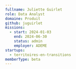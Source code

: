 ```yaml
---
fullname: Juliette Guirlet
role: Data Analyst
domaine: Produit
github: juguirlet
missions:
  - start: 2024-01-03
    end: 2024-06-30
    status: admin
    employer: ADEME
startups:
  - territoires-en-transitions
memberType: beta
---
```


